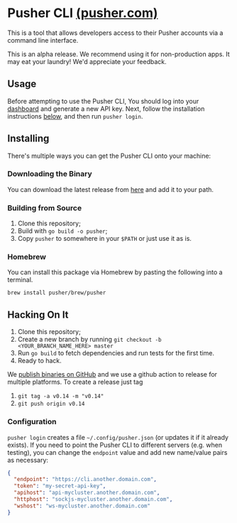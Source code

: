 # Pusher CLI [(pusher.com)](https://pusher.com)

This is a tool that allows developers access to their Pusher accounts via a command line interface. 

This is an alpha release. We recommend using it for non-production apps. It may eat your laundry! We'd appreciate your feedback.

## Usage

Before attempting to use the Pusher CLI, You should log into your [dashboard](https://dashboard.pusher.com/accounts/edit) and generate a new API key. Next, follow the installation instructions [below](#installing), and then run `pusher login`.

## Installing

There's multiple ways you can get the Pusher CLI onto your machine:

### Downloading the Binary

You can download the latest release from [here](https://github.com/pusher/cli/releases) and add it to your path.

### Building from Source

1. Clone this repository;
1. Build with `go build -o pusher`;
1. Copy `pusher` to somewhere in your `$PATH` or just use it as is.

### Homebrew

You can install this package via Homebrew by pasting the following into a terminal.

```
brew install pusher/brew/pusher
```

## Hacking On It

1. Clone this repository;
1. Create a new branch by running `git checkout -b <YOUR_BRANCH_NAME_HERE> master`
1. Run `go build` to fetch dependencies and run tests for the first time.
1. Ready to hack.

We [publish binaries on GitHub](https://github.com/pusher/cli/releases) and we use a github action to release for multiple platforms. To create a release just tag

1. `git tag -a v0.14 -m "v0.14"`
1. `git push origin v0.14`

### Configuration

`pusher login` creates a file `~/.config/pusher.json` (or updates it if it already exists).
If you need to point the Pusher CLI to different servers (e.g. when testing), you can change the `endpoint` value and add new name/value pairs as necessary:
```JSON
{
  "endpoint": "https://cli.another.domain.com",
  "token": "my-secret-api-key",
  "apihost": "api-mycluster.another.domain.com",
  "httphost": "sockjs-mycluster.another.domain.com",
  "wshost": "ws-mycluster.another.domain.com"
}
```
